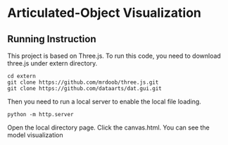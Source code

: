 # Articulated-Object Visualization

## Running Instruction

This project is based on Three.js. To run this code, you need to download three.js under extern directory.

```
cd extern
git clone https://github.com/mrdoob/three.js.git
git clone https://github.com/dataarts/dat.gui.git
```

Then you need to run a local server to enable the local file loading.

```
python -m http.server
```

Open the local directory page. Click the canvas.html. You can see the model visualization
